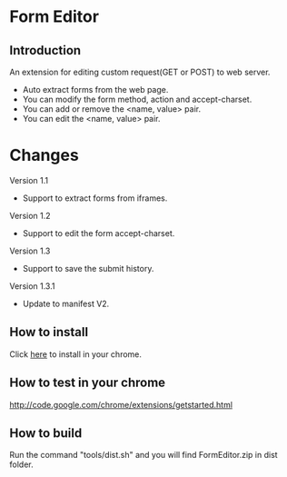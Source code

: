 # Form Editor

## Introduction

An extension for editing custom request(GET or POST) to web server.
* Auto extract forms from the web page.
* You can modify the form method, action and accept-charset.
* You can add or remove the <name, value> pair.
* You can edit the <name, value> pair.

# Changes

Version 1.1
* Support to extract forms from iframes.

Version 1.2
* Support to edit the form accept-charset.

Version 1.3
* Support to save the submit history.

Version 1.3.1
* Update to manifest V2.

## How to install

Click [here][Form Editor on Chrome Web Store] to install in your chrome.

[Form Editor on Chrome Web Store]: https://chrome.google.com/webstore/detail/form-editor/klaecimjlbpfompicealiiifcdjnkbpn

## How to test in your chrome

http://code.google.com/chrome/extensions/getstarted.html

## How to build

Run the command "tools/dist.sh" and you will find FormEditor.zip in dist folder.


